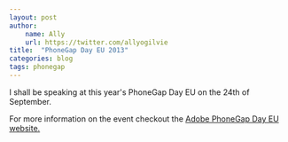 ```yaml
---
layout: post
author:
    name: Ally
    url: https://twitter.com/allyogilvie
title:  "PhoneGap Day EU 2013"
categories: blog
tags: phonegap
---
```


I shall be speaking at this year's PhoneGap Day EU on the 24th of September.

For more information on the event checkout the [Adobe PhoneGap Day EU website.](http://pgday.phonegap.com/eu2013/)

